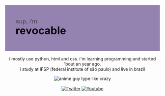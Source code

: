 <div align="center">

<img src="./header.png" alt="header">


  
  
<p align="left">
 
  i mostly use python, html and css. i'm learning programming and started 'bout an year ago. <br>
  i study at IFSP (federal institute of são paulo) and live in brazil 
  
 </p>

<img src="./42634073306d3a03bf67cbcd4dc270ae1410383808_full.gif" alt="anime guy type like crazy" title="me lmao">



<p>
<a href="https://twitter.com/revocablekk" target="blank"><img align="center" src="https://www.iconpacks.net/icons/2/free-twitter-logo-icon-2429-thumb.png" alt="Twitter" height="128" width="64" /></a>
<a href="https://www.youtube.com/user/murilovazscolari6" target="blank"><img align="center" src="https://cdn.jsdelivr.net/npm/simple-icons@3.0.1/icons/youtube.svg" alt="Youtube" height="128" width="64" /></a>
</p>

</div>
